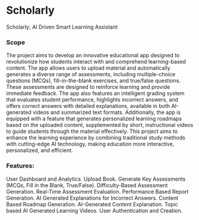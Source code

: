 # Scholarly
Scholarly; AI Driven Smart Learning Assistant

### Scope
The project aims to develop an innovative educational app designed to revolutionize how students interact with and comprehend learning-based content. The app allows users to upload material and automatically generates a diverse range of assessments, including multiple-choice questions (MCQs), fill-in-the-blank exercises, and true/false questions. These assessments are designed to reinforce learning and provide immediate feedback. The app also features an intelligent grading system that evaluates student performance, highlights incorrect answers, and offers correct answers with detailed explanations, available in both AI-generated videos and summarized text formats. Additionally, the app is equipped with a feature that generates personalized learning roadmaps based on the uploaded content, supplemented by short, instructional videos to guide students through the material effectively. This project aims to enhance the learning experience by combining traditional study methods with cutting-edge AI technology, making education more interactive, personalized, and efficient.

### Features:
User Dashboard and Analytics.
Upload Book.
Generate Key Assessments (MCQs, Fill in the Blank, True/False).
Difficulty-Based Assessment Generation.
Real-Time Assessment Evaluation.
Performance Based Report Generation.
AI Generated Explanations for Incorrect Answers.
Content Based Roadmap Generation.
AI-Generated Content Explanation.
Topic based AI Generated Learning Videos.
User Authentication and Creation.
